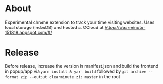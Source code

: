 # About

Experimental chrome extension to track your time visiting websites. Uses local storage (indexDB) and hosted at GCloud at https://clearminute-151818.appspot.com/#/

# Release

Before release, increase the version in manifest.json and build the frontend in popup/app via `yarn install & yarn build` followed by `git archive --format zip --output clearminute.zip master` in the root
